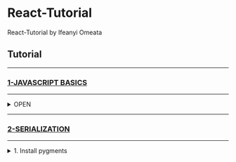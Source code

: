# React-Tutorial

React-Tutorial by Ifeanyi Omeata

## Tutorial

---

### [1-JAVASCRIPT BASICS](#)

---

<details>
  <summary>OPEN</summary>
<hr>

<details>
  <summary>1. Arrow Functions</summary>

```Javascript
const name = "Ifeanyi";
console.log(name)

const printMyName = (name) => {
  console.log(name);
}

const multiply = number => number * 3;

printMyName("Bob");
console.log(multiply(4));
```

</details>

<details>
  <summary>2. Exports and Imports Defaults</summary>

With Defaults:

```Javascript
const person = {
  name: "Ifeanyi",
  age: 23,
  hobbies: ["Reading", "Coding", "Gaming"]
}

export default person;
```

```Javascript
import person from "./person.js";
import prs from "./person.js";
```

Without Defaults:

```Javascript
export const clean = () => {
  console.log("Cleaning");
}

export const cook = () => {
  console.log("Cooking");
}
```

```Javascript
import { clean, cook } from "./activities.js";
```

</details>

<!-- <details>
  <summary>6. Add Django Rest Framework and App to settings</summary>

[here](https://github.com/iomeata/Django-API-Tutorial-1/commit/388d9ef90e787e6836b472370251500993521611)

```python
INSTALLED_APPS = [
    'django.contrib.admin',
    'django.contrib.auth',
    'django.contrib.contenttypes',
    'django.contrib.sessions',
    'django.contrib.messages',
    'django.contrib.staticfiles',
    'rest_framework',
    'quickstart',
]
```

</details> -->

</details>

---

### [2-SERIALIZATION](#)

---

<details>
  <summary>1. Install pygments</summary>

```python
pip install django
pip install djangorestframework
pip install pygments  # We'll be using this for the code highlighting
```

<!-- <details>
  <summary>3. Create snippets model</summary>

```python
python manage.py startapp snippets
```

</details>

<details>
  <summary>4. Create a virtual environment</summary>

</details> --> -->
